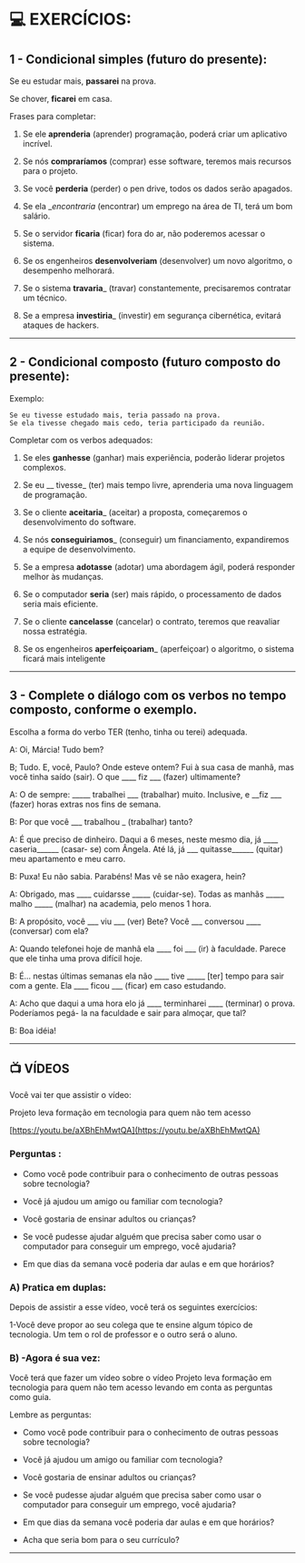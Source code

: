 # :computer: EXERCÍCIOS:

## 1 - Condicional simples (futuro do presente):

Se eu estudar mais, **passarei** na prova.

Se chover, **ficarei** em casa.

Frases para completar:

1. Se ele __aprenderia__ (aprender) programação, poderá criar um aplicativo incrível.

2. Se nós __compraríamos__ (comprar) esse software, teremos mais recursos para o projeto.

3. Se você __perderia__ (perder) o pen drive, todos os dados serão apagados.

4. Se ela __encontraria_ (encontrar) um emprego na área de TI, terá um bom salário.

5. Se o servidor __ficaria__ (ficar) fora do ar, não poderemos acessar o sistema.

6. Se os engenheiros __desenvolveriam__ (desenvolver) um novo algoritmo, o desempenho melhorará.

7. Se o sistema __travaria___ (travar) constantemente, precisaremos contratar um técnico.

8. Se a empresa __investiria___ (investir) em segurança cibernética, evitará ataques de hackers.


---

## 2 - Condicional composto (futuro composto do presente):

Exemplo:

```
Se eu tivesse estudado mais, teria passado na prova.
Se ela tivesse chegado mais cedo, teria participado da reunião.
```

Completar com os verbos adequados:

1. Se eles __ganhesse__ (ganhar) mais experiência, poderão liderar projetos complexos.

2. Se eu __ tivesse_ (ter) mais tempo livre, aprenderia uma nova linguagem de programação.

3. Se o cliente __aceitaria___ (aceitar) a proposta, começaremos o desenvolvimento do software.

4. Se nós __conseguiriamos___ (conseguir) um financiamento, expandiremos a equipe de desenvolvimento.

5. Se a empresa __adotasse__ (adotar) uma abordagem ágil, poderá responder melhor às mudanças.

6. Se o computador __seria__ (ser) mais rápido, o processamento de dados seria mais eficiente.

7. Se o cliente __cancelasse__ (cancelar) o contrato, teremos que reavaliar nossa estratégia.

8. Se os engenheiros ____aperfeiçoariam_____ (aperfeiçoar) o algoritmo, o sistema ficará mais inteligente

---

## 3 - Complete o diálogo com os verbos no tempo composto, conforme o exemplo.

Escolha a forma do verbo TER (tenho, tinha ou terei) adequada.

A: Oi, Márcia! Tudo bem?

B; Tudo. E, você, Paulo? Onde esteve ontem? Fui à sua casa de manhã, mas você tinha saído
(sair). O que ____ fiz ___ (fazer) ultimamente?

A: O de sempre: _____ trabalhei ___ (trabalhar) muito. Inclusive, e __fiz ___ (fazer)
horas extras nos fins de semana.

B: Por que você ___ trabalhou _ (trabalhar) tanto?

A: É que preciso de dinheiro. Daqui a 6 meses, neste mesmo dia, já ____ caseria______ (casar-
se) com Ângela. Até lá, já ___ quitasse______ (quitar) meu apartamento e meu carro.

B: Puxa! Eu não sabia. Parabéns! Mas vê se não exagera, hein?

A: Obrigado, mas ____ cuidarsse _____ (cuidar-se). Todas as manhãs _____ malho _____ (malhar)
na academia, pelo menos 1 hora.

B: A propósito, você ___ viu ___ (ver) Bete? Você ___ conversou ____ (conversar) com
ela?

A: Quando telefonei hoje de manhã ela ____ foi ___ (ir) à faculdade. Parece que ele
tinha uma prova difícil hoje.

B: É... nestas últimas semanas ela não ____ tive _____ [ter] tempo para sair com a gente.
Ela ____ ficou ___ (ficar) em caso estudando.

A: Acho que daqui a uma hora elo já ____ terminharei ____ (terminar) o prova. Poderíamos pegá-
la na faculdade e sair para almoçar, que tal?

B: Boa idéia!

---

## :tv: VÍDEOS

Você vai ter que assistir o vídeo:

Projeto leva formação em tecnologia para quem não tem acesso

[https://youtu.be/aXBhEhMwtQA](https://youtu.be/aXBhEhMwtQA)

### Perguntas :

- Como você pode contribuir para o conhecimento de outras pessoas sobre tecnologia?

- Você já ajudou um amigo ou familiar com tecnologia?

- Você gostaria de ensinar adultos ou crianças?

- Se você pudesse ajudar alguém que precisa saber como usar o computador para conseguir um emprego, você ajudaria?
  
- Em que dias da semana você poderia dar aulas e em que horários?

### A) Pratica em duplas:

Depois de assistir a esse vídeo, você terá os seguintes exercícios:

1-Você deve propor ao seu colega que te ensine algum tópico de tecnologia. Um tem o rol de professor e o outro será o aluno.

### B) -Agora é sua vez:

Você terá que fazer um vídeo sobre o vídeo Projeto leva formação em tecnologia para quem não tem acesso levando em conta as perguntas como guia.

Lembre as perguntas:

- Como você pode contribuir para o conhecimento de outras pessoas sobre tecnologia?

- Você já ajudou um amigo ou familiar com tecnologia?

- Você gostaria de ensinar adultos ou crianças?

-  Se você pudesse ajudar alguém que precisa saber como usar o computador para conseguir um emprego, você ajudaria?

- Em que dias da semana você poderia dar aulas e em que horários?

- Acha que seria bom para o seu currículo?

---
